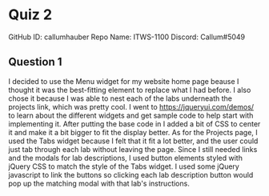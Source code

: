 # Quiz 2

GitHub ID: callumhauber
Repo Name: ITWS-1100
Discord: Callum#5049

## Question 1

I decided to use the Menu widget for my website home page beause I thought it was the best-fitting element to replace what I had before. I also chose it because I was able to nest each of the labs underneath the projects link, which was pretty cool. I went to <https://jqueryui.com/demos/> to learn about the different widgets and get sample code to help start with implementing it. After putting the base code in I added a bit of CSS to center it and make it a bit bigger to fit the display better. As for the Projects page, I used the Tabs widget because I felt that it fit a lot better, and the user could just tab through each lab without leaving the page. Since I still needed links and the modals for lab descriptions, I used button elements styled with jQuery CSS to match the style of the Tabs widget. I used some jQuery javascript to link the buttons so clicking each lab description button would pop up the matching modal with that lab's instructions.